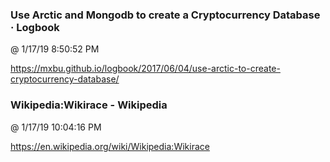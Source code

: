 ﻿

### Use Arctic and Mongodb to create a Cryptocurrency Database · Logbook
@ 1/17/19 8:50:52 PM

https://mxbu.github.io/logbook/2017/06/04/use-arctic-to-create-cryptocurrency-database/



### Wikipedia:Wikirace - Wikipedia
@ 1/17/19 10:04:16 PM

https://en.wikipedia.org/wiki/Wikipedia:Wikirace

